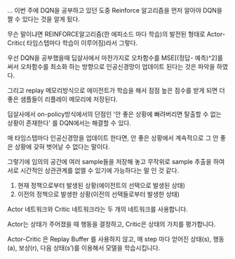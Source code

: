 
... 
이번 주에 DQN을 공부하고 있던 도중 Reinforce 알고리즘을 먼저 알아야 DQN을 짤 수 있다는 것을 알게 됬다.

무슨 말이냐면 REINFORCE알고리즘(한 에피소드 마다 학습)의 발전된 형태로 Actor-Critic( 타임스텝마다 학습이 이루어짐)라서 그렇다.


우선 DQN을 공부했을때 딥살사에서 마찬가지로 오차함수를 MSE[(정답- 예측)^2]를 써서 오차함수를 최소화 하는 방향으로 인공신경망이 업데이트
된다는 것은 파악을 하였다.

그리고 replay 메모리방식으로 에이전트가 학습을 해서 점점 높은 점수를 받게 되면 더 좋은 샘플들이 리플레이 메모리에 저장된다. 

딥살사에서 on-policy방식에서의 단점인 '안 좋은 상황에 빠려버리면 탈출할 수 없는 상황이 존재한다' 를 DQN에서는 해결할 수 있다.

매 타임스텝마다 인공신경망을 업데이트 한다면, 안 좋은 상황에서 계속적으로 그 안 좋은 상황에 갖혀 벗어날 수 없다는 말이다.

그렇기에 임의의 공간에 여러 sample들을 저장해 놓고 무작위로 sample 추출을 하여 서로 시간적인 상관관계를 없엘 수 있기에 가능하다는 말
인 것 같다.

1. 현재 정책으로부터 발생된 상황(에이전트의 선택으로 발생된 상태)
2. 이전의 정책으로 발생한 상황(이전의 선택들로부터 발생한 상태)



Actor 네트워크와 Critic 네트워크라는 두 개의 네트워크를 사용합니다.

Actor는 상태가 주어졌을 때 행동을 결정하고, Critic은 상태의 가치를 평가합니다.

 Actor-Critic 은 Replay Buffer 를 사용하지 않고, 매 step 마다 얻어진 상태(s), 행동(a), 보상(r), 다음 상태(s’)를 이용해서 모델을 학습시킵니다.
